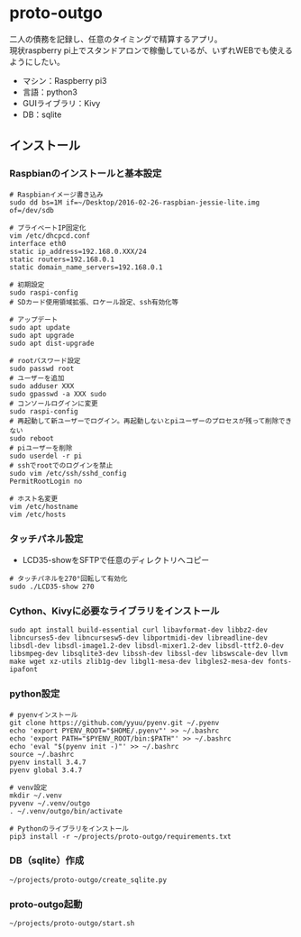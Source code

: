 # proto-outgo
二人の債務を記録し、任意のタイミングで精算するアプリ。<br>
現状raspberry pi上でスタンドアロンで稼働しているが、いずれWEBでも使えるようにしたい。
- マシン：Raspberry pi3
- 言語：python3
- GUIライブラリ：Kivy
- DB：sqlite

## インストール
### Raspbianのインストールと基本設定
```
# Raspbianイメージ書き込み
sudo dd bs=1M if=~/Desktop/2016-02-26-raspbian-jessie-lite.img of=/dev/sdb

# プライベートIP固定化
vim /etc/dhcpcd.conf
interface eth0
static ip_address=192.168.0.XXX/24
static routers=192.168.0.1
static domain_name_servers=192.168.0.1

# 初期設定
sudo raspi-config
# SDカード使用領域拡張、ロケール設定、ssh有効化等

# アップデート
sudo apt update
sudo apt upgrade
sudo apt dist-upgrade

# rootパスワード設定
sudo passwd root
# ユーザーを追加
sudo adduser XXX
sudo gpasswd -a XXX sudo
# コンソールログインに変更
sudo raspi-config
# 再起動して新ユーザーでログイン。再起動しないとpiユーザーのプロセスが残って削除できない
sudo reboot
# piユーザーを削除
sudo userdel -r pi
# sshでrootでのログインを禁止
sudo vim /etc/ssh/sshd_config
PermitRootLogin no

# ホスト名変更
vim /etc/hostname
vim /etc/hosts
```

### タッチパネル設定
- LCD35-showをSFTPで任意のディレクトリへコピー
```
# タッチパネルを270°回転して有効化
sudo ./LCD35-show 270
```

### Cython、Kivyに必要なライブラリをインストール
```
sudo apt install build-essential curl libavformat-dev libbz2-dev libncurses5-dev libncursesw5-dev libportmidi-dev libreadline-dev libsdl-dev libsdl-image1.2-dev libsdl-mixer1.2-dev libsdl-ttf2.0-dev libsmpeg-dev libsqlite3-dev libssh-dev libssl-dev libswscale-dev llvm make wget xz-utils zlib1g-dev libgl1-mesa-dev libgles2-mesa-dev fonts-ipafont
```

### python設定
```
# pyenvインストール
git clone https://github.com/yyuu/pyenv.git ~/.pyenv
echo 'export PYENV_ROOT="$HOME/.pyenv"' >> ~/.bashrc
echo 'export PATH="$PYENV_ROOT/bin:$PATH"' >> ~/.bashrc
echo 'eval "$(pyenv init -)"' >> ~/.bashrc
source ~/.bashrc
pyenv install 3.4.7
pyenv global 3.4.7

# venv設定
mkdir ~/.venv
pyvenv ~/.venv/outgo
. ~/.venv/outgo/bin/activate

# Pythonのライブラリをインストール
pip3 install -r ~/projects/proto-outgo/requirements.txt
```

### DB（sqlite）作成
```
~/projects/proto-outgo/create_sqlite.py
```

### proto-outgo起動
```
~/projects/proto-outgo/start.sh
```
